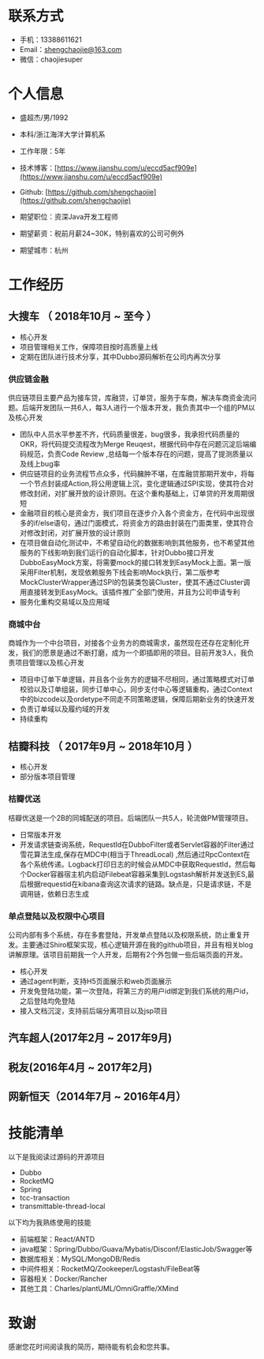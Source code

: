 # 联系方式
- 手机：13388611621
- Email：shengchaojie@163.com
- 微信：chaojiesuper

# 个人信息

 - 盛超杰/男/1992
 - 本科/浙江海洋大学计算机系
 - 工作年限：5年
 - 技术博客：[https://www.jianshu.com/u/eccd5acf909e](https://www.jianshu.com/u/eccd5acf909e)
 - Github: [https://github.com/shengchaojie](https://github.com/shengchaojie)

 - 期望职位：资深Java开发工程师
 - 期望薪资：税前月薪24~30K，特别喜欢的公司可例外
 - 期望城市：杭州


# 工作经历

## 大搜车 （ 2018年10月 ~ 至今 ）
- 核心开发
- 项目管理相关工作，保障项目按时高质量上线
- 定期在团队进行技术分享，其中Dubbo源码解析在公司内再次分享

### 供应链金融
供应链项目主要产品为接车贷，库融贷，订单贷，服务于车商，解决车商资金流问题。后端开发团队一共6人，每3人进行一个版本开发，我负责其中一个组的PM以及核心开发

- 团队中人员水平参差不齐，代码质量很差，bug很多，我承担代码质量的OKR，将代码提交流程改为Merge Reuqest，根据代码中存在问题沉淀后端编码规范，负责Code Review ,总结每一个版本存在的问题，提高了提测质量以及线上bug率
- 供应链项目的业务流程节点众多，代码臃肿不堪，在库融贷那期开发中，将每一个节点封装成Action,将公用逻辑上沉，变化逻辑通过SPI实现，使其符合对修改封闭，对扩展开放的设计原则。在这个重构基础上，订单贷的开发周期很短
- 金融项目的核心是资金方，我们项目在逐步介入各个资金方，在代码中出现很多的if/else语句，通过门面模式，将资金方的路由封装在门面类里，使其符合对修改封闭，对扩展开放的设计原则
- 在项目做自动化测试中，不希望自动化的数据影响到其他服务，也不希望其他服务的下线影响到我们运行的自动化脚本，针对Dubbo接口开发 DubboEasyMock方案，将需要mock的接口转发到EasyMock上面。第一版采用Filter机制，发现依赖服务下线会影响Mock执行，第二版参考MockClusterWrapper通过SPI的包装类包装Cluster，使其不通过Cluster调用直接转发到EasyMock。该插件推广全部门使用，并且为公司申请专利
- 服务化重构交易域以及应用域

### 商城中台
商城作为一个中台项目，对接各个业务方的商城需求，虽然现在还存在定制化开发，我们的愿景是通过不断打磨，成为一个即插即用的项目。目前开发3人，我负责项目管理以及核心开发
- 项目中订单下单逻辑，并且各个业务方的逻辑不尽相同，通过策略模式对订单校验以及订单组装，同步订单中心，同步支付中心等逻辑重构，通过Context中的bizcode以及ordetype不同走不同策略逻辑，保障后期新业务的快速开发
- 负责订单域以及履约域的开发
- 持续重构

## 桔瓣科技 （ 2017年9月 ~ 2018年10月 ）
- 核心开发
- 部分版本项目管理

### 桔瓣优送
桔瓣优送是一个2B的同城配送的项目。后端团队一共5人，轮流做PM管理项目。

- 日常版本开发
- 开发请求链查询系统，RequestId在DubboFilter或者Servlet容器的Filter通过雪花算法生成,保存在MDC中(相当于ThreadLocal) ,然后通过RpcContext在各个系统传递。Logback打印日志的时候会从MDC中获取RequestId，然后每个Docker容器宿主机内启动Filebeat容器采集到Logstash解析并发送到ES,最后根据requestid在kibana查询这次请求的链路。缺点是，只是请求链，不是调用链，依赖日志生成

### 单点登陆以及权限中心项目
公司内部有多个系统，存在多套登陆，开发单点登陆以及权限系统，防止重复开发。主要通过Shiro框架实现，核心逻辑开源在我的github项目，并且有相关blog讲解原理。该项目前期我一个人开发，后期有2个外包做一些后端页面的开发。

- 核心开发
- 通过agent判断，支持H5页面展示和web页面展示
- 开发免登陆功能，第一次登陆，将第三方的用户id绑定到我们系统的用户id，之后登陆均免登陆
- 接入文档沉淀，支持前后端分离项目以及jsp项目

## 汽车超人(2017年2月 ~ 2017年9月)
## 税友(2016年4月 ~ 2017年2月)
## 网新恒天（2014年7月 ~ 2016年4月）

# 技能清单

以下是我阅读过源码的开源项目
- Dubbo
- RocketMQ
- Spring
- tcc-transaction
- transmittable-thread-local

以下均为我熟练使用的技能

- 前端框架：React/ANTD
- java框架：Spring/Dubbo/Guava/Mybatis/Disconf/ElasticJob/Swagger等
- 数据库相关：MySQL/MongoDB/Redis
- 中间件相关：RocketMQ/Zookeeper/Logstash/FileBeat等
- 容器相关：Docker/Rancher
- 其他工具：Charles/plantUML/OmniGraffle/XMind

# 致谢
感谢您花时间阅读我的简历，期待能有机会和您共事。


